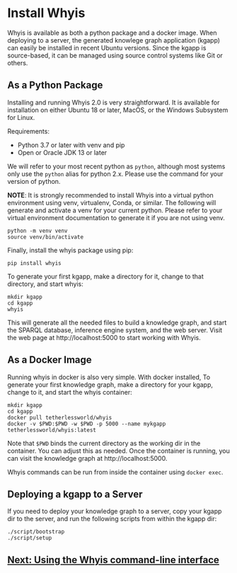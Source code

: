 # Install Whyis

Whyis is available as both a python package and a docker image. When deploying to a server, the generated knowlege graph application (kgapp) can easily be installed in recent Ubuntu versions. Since the kgapp is source-based, it can be managed using source control systems like Git or others.

## As a Python Package

Installing and running Whyis 2.0 is very straightforward. It is available for installation on either Ubuntu 18 or later, MacOS, or the Windows Subsystem for Linux.

Requirements:

* Python 3.7 or later with venv and pip
* Open or Oracle JDK 13 or later

We will refer to your most recent python as `python`, although most systems only use the `python` alias for python 2.x. Please use the command for your version of python.

**NOTE**: It is strongly recommended to install Whyis into a virtual python environment using venv, virtualenv, Conda, or similar. The following will generate and activate a venv for your current python. Please refer to your virtual environment documentation to generate it if you are not using venv.

```
python -m venv venv
source venv/bin/activate
```

Finally, install the whyis package using pip:

```
pip install whyis
```

To generate your first kgapp, make a directory for it, change to that directory, and start whyis:

```
mkdir kgapp
cd kgapp
whyis
```

This will generate all the needed files to build a knowledge graph, and start the SPARQL database, inference engine system, and the web server. Visit the web page at http://localhost:5000 to start working with Whyis.

## As a Docker Image

Running whyis in docker is also very simple. With docker installed, To generate your first knowledge graph, make a directory for your kgapp, change to it, and start the whyis container:

```
mkdir kgapp
cd kgapp
docker pull tetherlessworld/whyis
docker -v $PWD:$PWD -w $PWD -p 5000 --name mykgapp tetherlessworld/whyis:latest
```

Note that `$PWD` binds the current directory as the working dir in the container. You can adjust this as needed. Once the container is running, you can visit the knowledge graph at http://localhost:5000.

Whyis commands can be run from inside the container using `docker exec`.

## Deploying a kgapp to a Server

If you need to deploy your knowledge graph to a server, copy your kgapp dir to the server, and run the following scripts from within the kgapp dir:

```
./script/bootstrap
./script/setup
```

## [Next: Using the Whyis command-line interface](commands)
